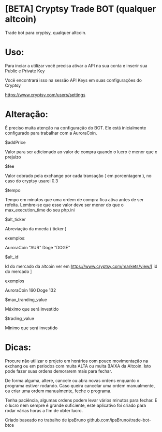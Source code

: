 [BETA] Cryptsy Trade BOT (qualquer altcoin)
==============

Trade bot para cryptsy, qualquer altcoin.


Uso:
==============

Para inciar a utilizar você precisa ativar a API na sua conta e inserir sua Public e Private Key

Você encontrará isso na sessão API Keys em suas configurações do Cryptsy

https://www.cryptsy.com/users/settings


Alteração:
==============

É preciso muita atenção na configuração do BOT. Ele está inicialmente configurado para trabalhar com a
AuroraCoin.


$addPrice

Valor para ser adicionado ao valor de compra quando o lucro é menor que o prejuizo


$fee

Valor cobrado pela exchange por cada transação ( em porcentagem ), no caso do cryptsy usarei 0.3


$tempo

Tempo em minutos que uma ordem de compra fica ativa antes de ser refeita. Lembre-se que esse valor deve ser menor do que o max_execution_time do seu php.ini

$alt_ticker

Abreviação da moeda ( ticker )

exemplos:

  AuroraCoin "AUR"
  Doge       "DOGE"
  
$alt_id

Id do mercado da altcoin ver em https://www.cryptsy.com/markets/view/[ id do mercado ]

exemplos

  AuroraCoin 160
  Doge       132
  
$max_tranding_value

Máximo que será investido

$trading_value

Mínimo que será investido


Dicas:
==============

Procure não utilizar o projeto em horários com pouco movimentação na exchang ou em periodos com muita ALTA ou muita BAIXA da Altcoin. Isto pode fazer suas ordens demorarem mais para fechar.


De forma alguma, altere, cancele ou abra novas ordens enquanto o programa estiver rodando. Caso queira cancelar uma ordem manualmente, ou criar uma ordem manualmente, feche o programa.

Tenha paciência, algumas ordens podem levar vários minutos para fechar. E o lucro nem sempre é grande suficiente, este aplicativo foi criado para rodar várias horas a fim de obter lucro.

Criado baseado no trabalho de ipsBruno
github.com/ipsBruno/trade-bot-btce
